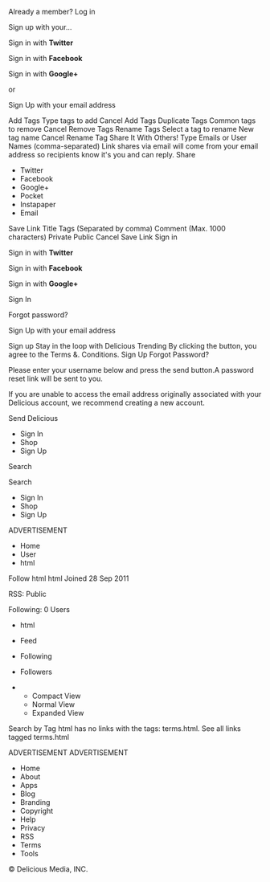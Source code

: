 Already a member? Log in

Sign up with your...

Sign in with **Twitter**

Sign in with **Facebook**

Sign in with **Google+**

or

Sign Up with your email address

Add Tags Type tags to add Cancel Add Tags Duplicate Tags Common tags to remove Cancel Remove Tags Rename Tags Select a tag to rename New tag name Cancel Rename Tag Share It With Others! Type Emails or User Names (comma-separated) Link shares via email will come from your email address so recipients know it's you and can reply. Share

*   Twitter
*   Facebook
*   Google+
*   Pocket
*   Instapaper
*   Email

Save Link Title Tags (Separated by comma) Comment (Max. 1000 characters) Private Public Cancel Save Link Sign in

Sign in with **Twitter**

Sign in with **Facebook**

Sign in with **Google+**

Sign In

Forgot password?

Sign Up with your email address

Sign up Stay in the loop with Delicious Trending By clicking the button, you agree to the Terms &. Conditions. Sign Up Forgot Password?

Please enter your username below and press the send button.A password reset link will be sent to you.

If you are unable to access the email address originally associated with your Delicious account, we recommend creating a new account.

Send Delicious

*   Sign In
*   Shop
*   Sign Up

Search

Search

*   Sign In
*   Shop
*   Sign Up

ADVERTISEMENT

*   Home
*   User
*   html

Follow html html Joined 28 Sep 2011

RSS: Public

Following: 0 Users

*   html
*   Feed
*   Following
*   Followers

*   *   Compact View
    *   Normal View
    *   Expanded View

Search by Tag html has no links with the tags: terms.html. See all links tagged terms.html

ADVERTISEMENT ADVERTISEMENT

*   Home
*   About
*   Apps
*   Blog
*   Branding
*   Copyright
*   Help
*   Privacy
*   RSS
*   Terms
*   Tools

© Delicious Media, INC.